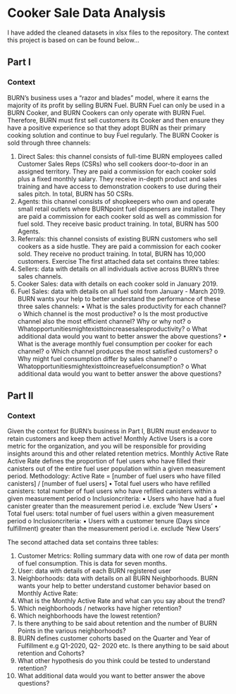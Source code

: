 # Cooker Sale Data Analysis
I have added the cleaned datasets in xlsx files to the repository. The context this project is based on can be found below...

## Part I
### Context
BURN’s business uses a “razor and blades” model, where it earns the majority of its profit by selling BURN Fuel. BURN Fuel can only be used in a BURN Cooker, and BURN Cookers can only operate with BURN Fuel. Therefore, BURN must first sell customers its Cooker and then ensure they have a positive experience so that they adopt BURN as their primary cooking solution and continue to buy Fuel regularly.
The BURN Cooker is sold through three channels:
1. Direct Sales: this channel consists of full-time BURN employees called Customer Sales Reps (CSRs) who sell cookers door-to-door in an assigned territory. They are paid a commission for each cooker sold plus a fixed monthly salary. They receive in-depth product and sales training and have access to demonstration cookers to use during their sales pitch. In total, BURN has 50 CSRs.
2. Agents: this channel consists of shopkeepers who own and operate small retail outlets where BURNpoint fuel dispensers are installed. They are paid a commission for each cooker sold as well as commission for fuel sold. They receive basic product training. In total, BURN has 500 Agents.
3. Referrals: this channel consists of existing BURN customers who sell cookers as a side hustle. They are paid a commission for each cooker sold. They receive no product training. In total, BURN has 10,000 customers.
Exercise
The first attached data set contains three tables:
1. Sellers: data with details on all individuals active across BURN’s three sales channels.
2. Cooker Sales: data with details on each cooker sold in January 2019.
3. Fuel Sales: data with details on all fuel sold from January - March 2019.
BURN wants your help to better understand the performance of these three sales channels:
• What is the sales productivity for each channel?
o Which channel is the most productive?
o Is the most productive channel also the most efficient channel? Why or why not? o Whatopportunitiesmightexisttoincreasesalesproductivity?
o What additional data would you want to better answer the above questions?
• What is the average monthly fuel consumption per cooker for each channel? o Which channel produces the most satisfied customers?
o Why might fuel consumption differ by sales channel?
o Whatopportunitiesmightexisttoincreasefuelconsumption?
o What additional data would you want to better answer the above questions?

## Part II
### Context
Given the context for BURN’s business in Part I, BURN must endeavor to retain customers and keep them active! Monthly Active Users is a core metric for the organization, and you will be responsible for providing insights around this and other related retention metrics.
Monthly Active Rate
Active Rate defines the proportion of fuel users who have filled their canisters out of the entire fuel user population within a given measurement period.
Methodology:
Active Rate = [number of fuel users who have filled canisters] / [number of fuel users]
• Total fuel users who have refilled canisters: total number of fuel users who have refilled canisters within a given measurement period
o Inclusioncriteria:
▪ Users who have had a fuel canister greater than the measurement period i.e. exclude ‘New Users’
• Total fuel users: total number of fuel users within a given measurement period o Inclusioncriteria:
▪ Users with a customer tenure (Days since fulfillment) greater than the measurement period i.e. exclude ‘New Users’

The second attached data set contains three tables:
1. Customer Metrics: Rolling summary data with one row of data per month of fuel consumption. This is data for seven months.
2. User: data with details of each BURN registered user
3. Neighborhoods: data with details on all BURN Neighborhoods.
BURN wants your help to better understand customer behavior based on Monthly Active Rate:
1. What is the Monthly Active Rate and what can you say about the trend?
2. Which neighborhoods / networks have higher retention?
3. Which neighborhoods have the lowest retention?
4. Is there anything to be said about retention and the number of BURN Points in the various
neighborhoods?
5. BURN defines customer cohorts based on the Quarter and Year of Fulfillment e.g Q1-2020, Q2-
2020 etc. Is there anything to be said about retention and Cohorts?
6. What other hypothesis do you think could be tested to understand retention?
7. What additional data would you want to better answer the above questions?
